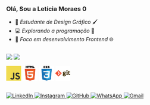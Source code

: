 ### Olá, Sou a Letícia Moraes 0

- 🎨 *Estudante de Design Gráfico* 🖌️
- 💻 *Explorando a programação* 🚀
- 🎯 *Foco em desenvolvimento Frontend* 🌐
##
 <div>
    <img height="180em" src="https://github-readme-stats.vercel.app/api?username=LeticiaMoraes0&show_icons=true&theme=algolia&include_all_commits=true&count_private=true"/>      
<img height="180em" src="https://github-readme-stats.vercel.app/api/top-langs/?username=LeticiaMoraes0&theme=algolia"/>

</div>

<code><img height="40" width="40" src="https://raw.githubusercontent.com/github/explore/80688e429a7d4ef2fca1e82350fe8e3517d3494d/topics/javascript/javascript.png" alt="javascript" style="box-shadow: none;"></code>
<code><img height="40" width="40" src="https://raw.githubusercontent.com/github/explore/80688e429a7d4ef2fca1e82350fe8e3517d3494d/topics/html/html.png" alt="html" style="box-shadow: none;"></code>
<code><img height="40" width="40" src="https://raw.githubusercontent.com/github/explore/80688e429a7d4ef2fca1e82350fe8e3517d3494d/topics/css/css.png" alt="css" style="box-shadow: none;"></code>
<code><img height="40" width="40" src="https://raw.githubusercontent.com/github/explore/80688e429a7d4ef2fca1e82350fe8e3517d3494d/topics/git/git.png" alt="git" style="box-shadow: none;"></code>

##
<a href="https://www.linkedin.com/in/leticia-moraes-barbosa?lipi=urn%3Ali%3Apage%3Ad_flagship3_profile_view_base_contact_details%3BN2Axgq1tRA%2BcxzCoKtdU3Q%3D%3D" target="_blank">
    <img src="https://img.shields.io/badge/LinkedIn-0077B5?style=for-the-badge&logo=linkedin&logoColor=white" alt="LinkedIn">
</a>
<a href="https://instagram.com/leticia_moraes0" target="_blank">
    <img src="https://img.shields.io/badge/Instagram-E4405F?style=for-the-badge&logo=instagram&logoColor=white" alt="Instagram">
</a>
<a href="https://github.com/Leticia1508" target="_blank">
    <img src="https://img.shields.io/badge/GitHub-100000?style=for-the-badge&logo=github&logoColor=white" alt="GitHub">
</a>
<a href="https://wa.me/+558197107-4803" target="_blank">
    <img src="https://img.shields.io/badge/WhatsApp-25D366?style=for-the-badge&logo=whatsapp&logoColor=white" alt="WhatsApp">
</a>
<a href="mailto:leticiademoraes0@gmail.com" target="_blank">
    <img src="https://img.shields.io/badge/Gmail-D14836?style=for-the-badge&logo=gmail&logoColor=white" alt="Gmail">
</a>





